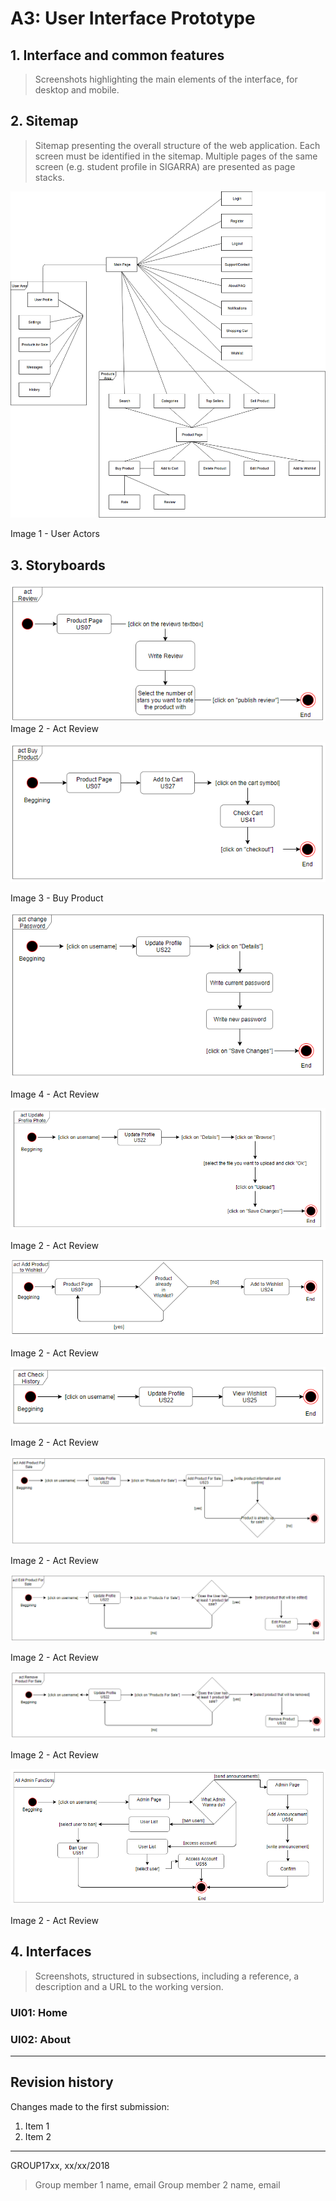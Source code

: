# A3: User Interface Prototype
 
## 1. Interface and common features
 
> Screenshots highlighting the main elements of the interface, for desktop and mobile.
 
## 2. Sitemap
 
> Sitemap presenting the overall structure of the web application.
> Each screen must be identified in the sitemap.
> Multiple pages of the same screen (e.g. student profile in SIGARRA) are presented as page stacks.

![image 1 - User Actors](/images/a3_1.png)
  
 Image 1 - User Actors
 
## 3. Storyboards
 
 ![image 2 - Act Review](/images/a3_2.png "Optional Title")  
 Image 2 - Act Review
 
 ![image 3 - Buy Product](/images/a3_3.png)
  
 Image 3 - Buy Product
 
 ![image 4 - Act Review](/images/a3_4.png) 
 
 Image 4 - Act Review
 
 ![image 5 - Act Review](/images/a3_5.png)
  
 Image 2 - Act Review
 
 ![image 6 - Act Review](/images/a3_6.png)
  
 Image 2 - Act Review
 
 ![image 7 - Act Review](/images/a3_7.png)
  
 Image 2 - Act Review
 
 ![image 8 - Act Review](/images/a3_8.png)
  
 Image 2 - Act Review
 
 ![image 9 - Act Review](/images/a3_9.png)
  
 Image 2 - Act Review
 
 ![image 10 - Act Review](/images/a3_10.png)
  
 Image 2 - Act Review
 
 ![image 11 - Act Review](/images/a3_11.png)
  
 Image 2 - Act Review
 
## 4. Interfaces
 
> Screenshots, structured in subsections, including a reference, a description and a URL to the working version.
 
### UI01: Home
 
### UI02: About
 
 
***
 
## Revision history
 
Changes made to the first submission:
1. Item 1
1. Item 2
 
***
 
GROUP17xx, xx/xx/2018
 
> Group member 1 name, email
> Group member 2 name, email
